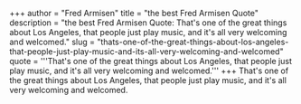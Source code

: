 +++
author = "Fred Armisen"
title = "the best Fred Armisen Quote"
description = "the best Fred Armisen Quote: That's one of the great things about Los Angeles, that people just play music, and it's all very welcoming and welcomed."
slug = "thats-one-of-the-great-things-about-los-angeles-that-people-just-play-music-and-its-all-very-welcoming-and-welcomed"
quote = '''That's one of the great things about Los Angeles, that people just play music, and it's all very welcoming and welcomed.'''
+++
That's one of the great things about Los Angeles, that people just play music, and it's all very welcoming and welcomed.
